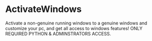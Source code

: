 # ActivateWindows
Activate a non-genuine running windows to a genuine windows and customize your pc, and get all access to windows features! ONLY REQUIRED PYTHON &amp; ADMINSTRATORS ACCESS.

